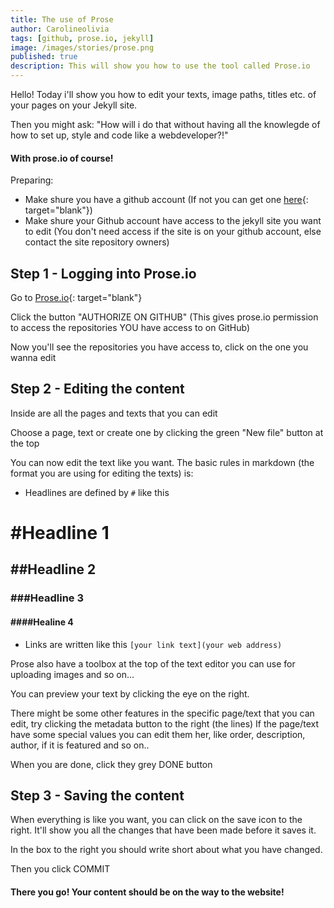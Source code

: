 ```yaml
---
title: The use of Prose
author: Carolineolivia
tags: [github, prose.io, jekyll]
image: /images/stories/prose.png
published: true
description: This will show you how to use the tool called Prose.io
---
```


Hello! Today i'll show you how to edit your texts, image paths, titles etc. of your pages on your Jekyll site.

Then you might ask: "How will i do that without having all the knowlegde of how to set up, style and code like a webdeveloper?!"

#### With prose.io of course!

Preparing:

- Make shure you have a github account (If not you can get one [here](https://github.com/join?source=header-home){: target="blank"})
- Make shure your Github account have access to the jekyll site you want to edit (You don't need access if the site is on your github account, else contact the site repository owners)

## Step 1 - Logging into Prose.io

Go to [Prose.io](https://prose.io){: target="blank"}

Click the button "AUTHORIZE ON GITHUB" (This gives prose.io permission to access the repositories YOU have access to on GitHub)

Now you'll see the repositories you have access to, click on the one you wanna edit

## Step 2 - Editing the content

Inside are all the pages and texts that you can edit

Choose a page, text or create one by clicking the green "New file" button at the top

You can now edit the text like you want.
The basic rules in markdown (the format you are using for editing the texts) is:

- Headlines are defined by `#` like this
# #Headline 1
## ##Headline 2
### ###Headline 3
#### ####Healine 4

- Links are written like this
 `[your link text](your web address)`

Prose also have a toolbox at the top of the text editor you can use for uploading images and so on...

You can preview your text by clicking the eye on the right.

There might be some other features in the specific page/text that you can edit, try clicking the metadata button to the right (the lines)
If the page/text have some special values you can edit them her, like order, description, author, if it is featured and so on..

When you are done, click they grey DONE button

## Step 3 - Saving the content

When everything is like you want, you can click on the save icon to the right. It'll show you all the changes that have been made before it saves it.

In the box to the right you should write short about what you have changed.

Then you click COMMIT

#### There you go! Your content should be on the way to the website!